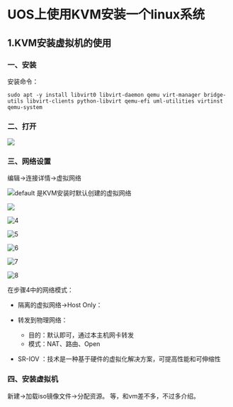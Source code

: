 # UOS上使用KVM安装一个linux系统

## 1.KVM安装虚拟机的使用

### 一、安装

安装命令：

```shell
sudo apt -y install libvirt0 libvirt-daemon qemu virt-manager bridge-utils libvirt-clients python-libvirt qemu-efi uml-utilities virtinst qemu-system
```

### 二、打开

![](/home/hao/work_my/Learning_set/tools_Lib/all_picture/UOS上KVM的使用/1.png)

### 三、网络设置

编辑->连接详情->虚拟网络

![](/home/hao/work_my/Learning_set/tools_Lib/all_picture/UOS上KVM的使用/2.png)default 是KVM安装时默认创建的虚拟网络

![](/home/hao/work_my/Learning_set/tools_Lib/all_picture/UOS上KVM的使用/3.png)

![4](/home/hao/work_my/Learning_set/tools_Lib/all_picture/UOS上KVM的使用/4.png)

![5](/home/hao/work_my/Learning_set/tools_Lib/all_picture/UOS上KVM的使用/5.png)

![6](/home/hao/work_my/Learning_set/tools_Lib/all_picture/UOS上KVM的使用/6.png)

![7](/home/hao/work_my/Learning_set/tools_Lib/all_picture/UOS上KVM的使用/7.png)

![8](/home/hao/work_my/Learning_set/tools_Lib/all_picture/UOS上KVM的使用/8.png)

在步骤4中的网络模式：

* 隔离的虚拟网络->Host Only：

* 转发到物理网络：
  * 目的：默认即可，通过本主机网卡转发
  * 模式：NAT、路由、Open

* SR-IOV ：技术是一种基于硬件的虚拟化解决方案，可提高性能和可伸缩性

### 四、安装虚拟机

新建->加载iso镜像文件->分配资源。 等，和vm差不多，不过多介绍。



# 